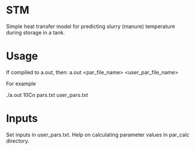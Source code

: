 # STM
Simple heat transfer model for predicting slurry (manure) temperature during storage in a tank.

# Usage
If compiled to a.out, then:
a.out <runID> <par_file_name> <user_par_file_name>

For example

./a.out 10Cn pars.txt user_pars.txt

# Inputs
Set inputs in user_pars.txt. Help on calculating parameter values in par_calc directory.
